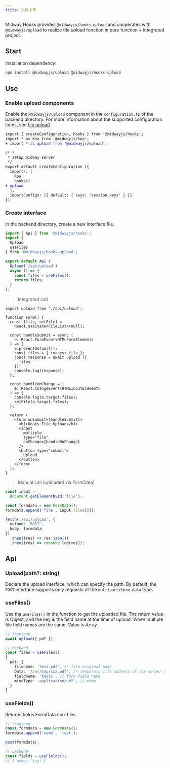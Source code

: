 ```yaml
---
title: 文件上传
---
```


Midway Hooks provides `@midwayjs/hooks-upload` and cooperates with `@midwayjs/upload` to realize file upload function in pure function + integrated project.

## Start

Installation dependency:

```bash
npm install @midwayjs/upload @midwayjs/hooks-upload
```

## Use

### Enable upload components

Enable the `@midwayjs/upload` component in the `configuration.ts` of the backend directory. For more information about the supported configuration items, see [file upload](/docs/extensions/upload).

```diff
import { createConfiguration, hooks } from '@midwayjs/hooks';
import * as Koa from '@midwayjs/koa';
+ import * as upload from '@midwayjs/upload';

/* *
 * setup midway server
 */
export default createConfiguration ({
  imports: [
    Koa
    hooks()
+ upload
  ],
  importConfigs: [{ default: { keys: 'session_keys' } }]
});
```

### Create interface

In the backend directory, create a new interface file.

```ts
import { Api } from '@midwayjs/hooks';
import {
  Upload
  useFiles
} from '@midwayjs/hooks-upload';

export default Api (
  Upload('/api/upload')
  async () => {
    const files = useFiles();
    return files;
  }
);
```

> Integrated call

```tsx
import upload from './api/upload';

function Form() {
  const [file, setFile] =
    React.useState<FileList>(null);

  const handleSubmit = async (
    e: React.FormEvent<HTMLFormElement>
  ) => {
    e.preventDefault();
    const files = { images: file };
    const response = await upload ({
      files
    });
    console.log(response);
  };

  const handleOnChange = (
    e: React.ChangeEvent<HTMLInputElement>
  ) => {
    console.log(e.target.files);
    setFile(e.target.files);
  };

  return (
    <form onSubmit={handleSubmit}>
      <h1>Hooks File Upload</h1>
      <input
        multiple
        type="file"
        onChange={handleOnChange}
      />
      <button type="submit">
        Upload
      </button>
    </form>
  );
}
```

> Manual call (uploaded via FormData)

```ts
const input =
  document.getElementById('file');

const formdata = new FormData();
formdata.append('file', input.files[0]);

fetch('/api/upload', {
  method: 'POST',
  body: formdata
})
  .then((res) => res.json())
  .then((res) => console.log(res));
```

## Api

### Upload(path?: string)

Declare the upload interface, which can specify the path. By default, the `POST` interface supports only requests of the `multipart/form-data` type.

### useFiles()

Use the `useFiles()` in the function to get the uploaded file. The return value is Object, and the key is the field name at the time of upload. When multiple file field names are the same, Value is Array.

```ts
// frontend
await upload({ pdf });

// backend
const files = useFiles();
{
  pdf: {
    filename: 'test.pdf', // file original name
    Data: '/var/tmp/xxx.pdf', // temporary file address of the server when mode is file
    fieldname: 'test1', // form field name
    mimeType: 'application/pdf', // mime
  }
}
```

### useFields()

Returns fields FormData non-files.

```ts
// frontend
const formdata = new FormData();
formdata.append('name', 'test');

post(formdata);

// backend
const fields = useFields();
// { name: 'test'}
```
